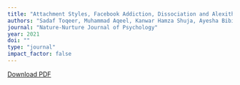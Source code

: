 ```yaml
---
title: "Attachment Styles, Facebook Addiction, Dissociation and Alexithymia in University Students; A Mediational Model"
authors: "Sadaf Toqeer, Muhammad Aqeel, Kanwar Hamza Shuja, Ayesha Bibi, Jaffar Abbas"
journal: "Nature-Nurture Journal of Psychology"
year: 2021
doi: ""
type: "journal"
impact_factor: false
---
```


[Download PDF](/files/papers/2021-nature-nurture-alexithymia.pdf)
